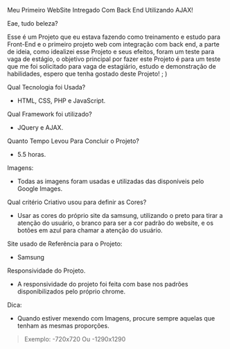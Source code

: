 Meu Primeiro WebSite Intregado Com Back End Utilizando AJAX!

Eae, tudo beleza?

Esse é um Projeto que eu estava fazendo como treinamento e estudo para Front-End e o primeiro projeto web com integração com back end, a parte de ideia, como idealizei esse Projeto e seus efeitos, foram um teste para vaga de estágio, o objetivo principal por fazer este Projeto é para um teste que me foi solicitado para vaga de estagiário, estudo e demonstração de habilidades, espero que tenha gostado deste Projeto! ; )

Qual Tecnologia foi Usada?
- HTML, CSS, PHP e JavaScript.

Qual Framework foi utilizado?
- JQuery e AJAX.

Quanto Tempo Levou Para Concluir o Projeto?
- 5.5 horas.

Imagens:
- Todas as imagens foram usadas e utilizadas das disponíveis pelo Google Images.

Qual critério Criativo usou para definir as Cores?
- Usar as cores do próprio site da samsung, utilizando o preto para tirar a atenção do usuário, o branco para ser a cor padrão do website, e os botões em azul para chamar a atenção do usuário.

Site usado de Referência para o Projeto:
- Samsung

Responsividade do Projeto.
- A responsividade do projeto foi feita com base nos padrões disponibilizados pelo próprio chrome.

Dica:
- Quando estiver mexendo com Imagens, procure sempre aquelas que tenham as mesmas proporções.
> Exemplo:
-720x720
Ou
-1290x1290
